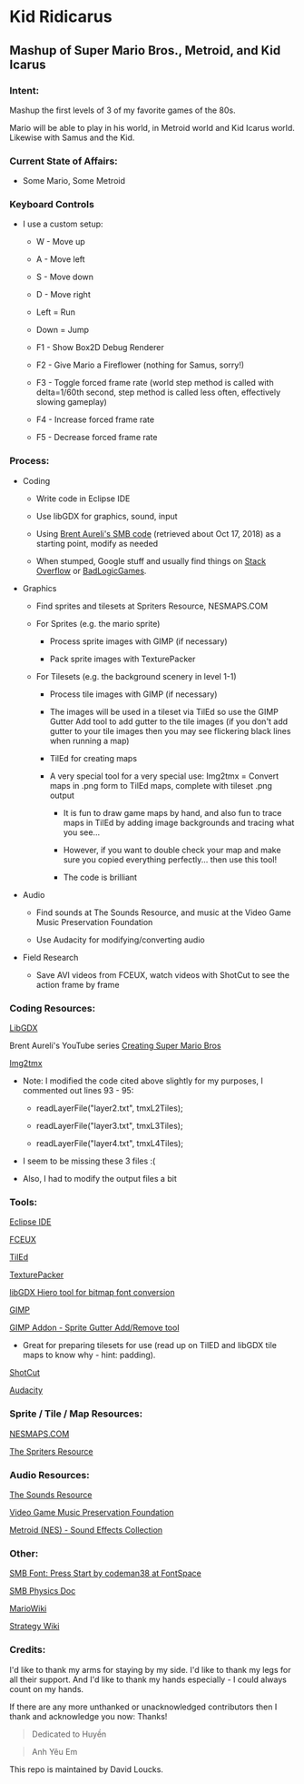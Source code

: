 # Kid Ridicarus

## Mashup of Super Mario Bros., Metroid, and Kid Icarus

### Intent:

Mashup the first levels of 3 of my favorite games of the 80s.

Mario will be able to play in his world, in Metroid world and Kid Icarus world. Likewise with Samus and the Kid.

### Current State of Affairs:

* Some Mario, Some Metroid

### Keyboard Controls

* I use a custom setup:

  * W - Move up

  * A - Move left

  * S - Move down

  * D - Move right

  * Left = Run

  * Down = Jump
  
  * F1  - Show Box2D Debug Renderer
  
  * F2  - Give Mario a Fireflower (nothing for Samus, sorry!)
  
  * F3 - Toggle forced frame rate (world step method is called with delta=1/60th second, step method is called less often, effectively slowing gameplay)
  
  * F4 - Increase forced frame rate
 
  * F5 - Decrease forced frame rate

### Process:

* Coding

  * Write code in Eclipse IDE

  * Use libGDX for graphics, sound, input

  * Using [Brent Aureli's SMB code](www.github.com/BrentAureli/SuperMario) (retrieved about Oct 17, 2018) as a starting point, modify as needed

  * When stumped, Google stuff and usually find things on [Stack Overflow](www.stackoverflow.com) or [BadLogicGames](www.badlogicgames.com).

* Graphics

  * Find sprites and tilesets at Spriters Resource, NESMAPS.COM

  * For Sprites (e.g. the mario sprite)

    * Process sprite images with GIMP (if necessary)

    * Pack sprite images with TexturePacker
 
  * For Tilesets (e.g. the background scenery in level 1-1)

    * Process tile images with GIMP (if necessary)

    * The images will be used in a tileset via TilEd so use the GIMP Gutter Add tool to add gutter to the tile images (if you don't add gutter to your tile images then you may see flickering black lines when running a map)

    * TilEd for creating maps

	* A very special tool for a very special use: Img2tmx = Convert maps in .png form to TilEd maps, complete with tileset .png output

	  * It is fun to draw game maps by hand, and also fun to trace maps in TilEd by adding image backgrounds and tracing what you see...

	  * However, if you want to double check your map and make sure you copied everything perfectly... then use this tool!

	  * The code is brilliant

* Audio

  * Find sounds at The Sounds Resource, and music at the Video Game Music Preservation Foundation

  * Use Audacity for modifying/converting audio

* Field Research

  * Save AVI videos from FCEUX, watch videos with ShotCut to see the action frame by frame

### Coding Resources:

[LibGDX](libgdx.badlogicgames.com)

Brent Aureli's YouTube series [Creating Super Mario Bros](www.youtube.com/watch?v=a8MPxzkwBwo&list=PLZm85UZQLd2SXQzsF-a0-pPF6IWDDdrXt)

[Img2tmx](www.github.com/GregSam/Img2Tmx)

  * Note: I modified the code cited above slightly for my purposes, I commented out lines 93 - 95:
  
    * readLayerFile("layer2.txt", tmxL2Tiles);

    * readLayerFile("layer3.txt", tmxL3Tiles);

    * readLayerFile("layer4.txt", tmxL4Tiles);

  * I seem to be missing these 3 files :(
  
  * Also, I had to modify the output files a bit

### Tools:

[Eclipse IDE](www.eclipse.org)

[FCEUX](www.fceux.com)

[TilEd](www.mapeditor.org)

[TexturePacker](www.codeandweb.com/texturepacker)

[libGDX Hiero tool for bitmap font conversion](www.github.com/libgdx/libgdx/wiki/Hiero)

[GIMP](www.gimp.org)

[GIMP Addon - Sprite Gutter Add/Remove tool](www.gimper.net/threads/add-remove-sprite-sheet-gutter-padding-and-spacing.14189)

  * Great for preparing tilesets for use (read up on TilED and libGDX tile maps to know why - hint: padding).

[ShotCut](www.shotcut.org)

[Audacity](www.audacityteam.org)

### Sprite / Tile / Map Resources:

[NESMAPS.COM](www.nesmaps.com)

[The Spriters Resource](www.spriters-resource.com)

### Audio Resources:

[The Sounds Resource](www.sounds-resource.com)

[Video Game Music Preservation Foundation](www.vgmpf.com)

[Metroid (NES) - Sound Effects Collection](https://www.youtube.com/watch?v=9zwzH58y3m4)

### Other:

[SMB Font: Press Start by codeman38 at FontSpace](www.fontspace.com/codeman38/press-start)

[SMB Physics Doc](i276.photobucket.com/albums/kk21/jdaster64/smb_playerphysics.png.html)

[MarioWiki](www.mariowiki.com)

[Strategy Wiki](www.strategywiki.org)

### Credits:

I'd like to thank my arms for staying by my side. I'd like to thank my legs for all their support. And I'd like to thank my hands especially - I could always count on my hands.

If there are any more unthanked or unacknowledged contributors then I thank and acknowledge you now: Thanks!

> Dedicated to Huyền

> Anh Yêu Em

This repo is maintained by David Loucks.
